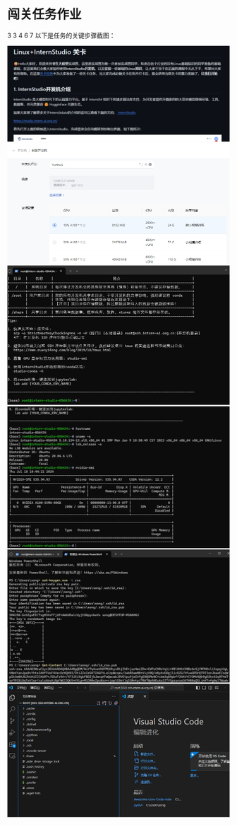 # 闯关任务作业
3
3
4
6
7
以下是任务的关键步骤截图：

![步骤1](1.png)
![步骤2](2.png)
![步骤3](3.png)
![步骤4](4.png)
![步骤5](5.png)
![步骤6](6.png)